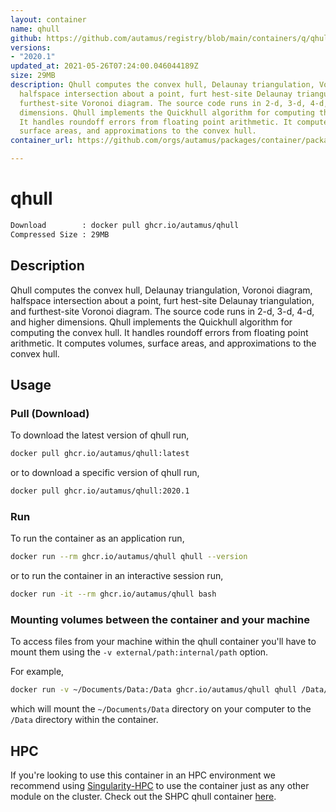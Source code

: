 ```yaml
---
layout: container
name: qhull
github: https://github.com/autamus/registry/blob/main/containers/q/qhull/spack.yaml
versions:
- "2020.1"
updated_at: 2021-05-26T07:24:00.046044189Z
size: 29MB
description: Qhull computes the convex hull, Delaunay triangulation, Voronoi diagram,
  halfspace intersection about a point, furt hest-site Delaunay triangulation, and
  furthest-site Voronoi diagram. The source code runs in 2-d, 3-d, 4-d, and higher
  dimensions. Qhull implements the Quickhull algorithm for computing the convex hull.
  It handles roundoff errors from floating point arithmetic. It computes volumes,
  surface areas, and approximations to the convex hull.
container_url: https://github.com/orgs/autamus/packages/container/package/qhull

---
```

# qhull
```bash 
Download        : docker pull ghcr.io/autamus/qhull
Compressed Size : 29MB
```

## Description
Qhull computes the convex hull, Delaunay triangulation, Voronoi diagram, halfspace intersection about a point, furt hest-site Delaunay triangulation, and furthest-site Voronoi diagram. The source code runs in 2-d, 3-d, 4-d, and higher dimensions. Qhull implements the Quickhull algorithm for computing the convex hull. It handles roundoff errors from floating point arithmetic. It computes volumes, surface areas, and approximations to the convex hull.

## Usage
### Pull (Download)
To download the latest version of qhull run,

```bash
docker pull ghcr.io/autamus/qhull:latest
```

or to download a specific version of qhull run,

```bash
docker pull ghcr.io/autamus/qhull:2020.1
```
### Run
To run the container as an application run,
```bash
docker run --rm ghcr.io/autamus/qhull qhull --version
```

or to run the container in an interactive session run,
```bash
docker run -it --rm ghcr.io/autamus/qhull bash
```

### Mounting volumes between the container and your machine
To access files from your machine within the qhull container you'll have to mount them using the `-v external/path:internal/path` option.

For example,
```bash
docker run -v ~/Documents/Data:/Data ghcr.io/autamus/qhull qhull /Data/myData.csv
```
which will mount the `~/Documents/Data` directory on your computer to the `/Data` directory within the container.

## HPC
If you're looking to use this container in an HPC environment we recommend using [Singularity-HPC](https://singularity-hpc.readthedocs.io) to use the container just as any other module on the cluster. Check out the SHPC qhull container [here](https://singularityhub.github.io/singularity-hpc/r/ghcr.io-autamus-qhull/).